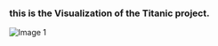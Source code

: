 ### this is the Visualization of the Titanic project.

![Image 1](https://github.com/DamonReyes/Routine_1/blob/main/Screenshots/Titanic.png)
